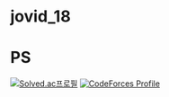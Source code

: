 # jovid_18

<h1>PS</h1>

[![Solved.ac프로필](http://mazassumnida.wtf/api/v2/generate_badge?boj=cshcho99)](https://solved.ac/cshcho99)
[![CodeForces Profile](https://cf.leed.at?id=morgorithm)](https://codeforces.com/profile/morgorithm)
